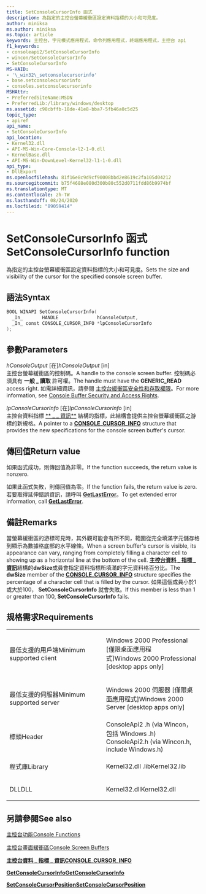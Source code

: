```yaml
---
title: SetConsoleCursorInfo 函式
description: 為指定的主控台螢幕緩衝區設定資料指標的大小和可見度。
author: miniksa
ms.author: miniksa
ms.topic: article
keywords: 主控台，字元模式應用程式，命令列應用程式，終端應用程式，主控台 api
f1_keywords:
- consoleapi2/SetConsoleCursorInfo
- wincon/SetConsoleCursorInfo
- SetConsoleCursorInfo
MS-HAID:
- '\_win32\_setconsolecursorinfo'
- base.setconsolecursorinfo
- consoles.setconsolecursorinfo
MSHAttr:
- PreferredSiteName:MSDN
- PreferredLib:/library/windows/desktop
ms.assetid: c98cbffb-18de-41e8-bba7-5fb46a0c5d25
topic_type:
- apiref
api_name:
- SetConsoleCursorInfo
api_location:
- Kernel32.dll
- API-MS-Win-Core-Console-l2-1-0.dll
- KernelBase.dll
- API-MS-Win-DownLevel-Kernel32-l1-1-0.dll
api_type:
- DllExport
ms.openlocfilehash: 81f16e8c9d9cf90008bbd2e8619c2fa105d04212
ms.sourcegitcommit: b75f4688e080d300b80c552d0711fdd86b9974bf
ms.translationtype: MT
ms.contentlocale: zh-TW
ms.lasthandoff: 08/24/2020
ms.locfileid: "89059414"
---
```

# <a name="setconsolecursorinfo-function"></a><span data-ttu-id="005ef-104">SetConsoleCursorInfo 函式</span><span class="sxs-lookup"><span data-stu-id="005ef-104">SetConsoleCursorInfo function</span></span>


<span data-ttu-id="005ef-105">為指定的主控台螢幕緩衝區設定資料指標的大小和可見度。</span><span class="sxs-lookup"><span data-stu-id="005ef-105">Sets the size and visibility of the cursor for the specified console screen buffer.</span></span>

<a name="syntax"></a><span data-ttu-id="005ef-106">語法</span><span class="sxs-lookup"><span data-stu-id="005ef-106">Syntax</span></span>
------

```C
BOOL WINAPI SetConsoleCursorInfo(
  _In_       HANDLE              hConsoleOutput,
  _In_ const CONSOLE_CURSOR_INFO *lpConsoleCursorInfo
);
```

<a name="parameters"></a><span data-ttu-id="005ef-107">參數</span><span class="sxs-lookup"><span data-stu-id="005ef-107">Parameters</span></span>
----------

<span data-ttu-id="005ef-108">*hConsoleOutput* \[在\]</span><span class="sxs-lookup"><span data-stu-id="005ef-108">*hConsoleOutput* \[in\]</span></span>  
<span data-ttu-id="005ef-109">主控台螢幕緩衝區的控制碼。</span><span class="sxs-lookup"><span data-stu-id="005ef-109">A handle to the console screen buffer.</span></span> <span data-ttu-id="005ef-110">控制碼必須具有 **一般 \_ 讀取** 許可權。</span><span class="sxs-lookup"><span data-stu-id="005ef-110">The handle must have the **GENERIC\_READ** access right.</span></span> <span data-ttu-id="005ef-111">如需詳細資訊，請參閱 [主控台緩衝區安全性和存取權限](console-buffer-security-and-access-rights.md)。</span><span class="sxs-lookup"><span data-stu-id="005ef-111">For more information, see [Console Buffer Security and Access Rights](console-buffer-security-and-access-rights.md).</span></span>

<span data-ttu-id="005ef-112">*lpConsoleCursorInfo* \[在\]</span><span class="sxs-lookup"><span data-stu-id="005ef-112">*lpConsoleCursorInfo* \[in\]</span></span>  
<span data-ttu-id="005ef-113">主控台資料指標 [\*\* \_ \_ 資訊\*\*](console-cursor-info-str.md) 結構的指標，此結構會提供主控台螢幕緩衝區之游標的新規格。</span><span class="sxs-lookup"><span data-stu-id="005ef-113">A pointer to a [**CONSOLE\_CURSOR\_INFO**](console-cursor-info-str.md) structure that provides the new specifications for the console screen buffer's cursor.</span></span>

<a name="return-value"></a><span data-ttu-id="005ef-114">傳回值</span><span class="sxs-lookup"><span data-stu-id="005ef-114">Return value</span></span>
------------

<span data-ttu-id="005ef-115">如果函式成功，則傳回值為非零。</span><span class="sxs-lookup"><span data-stu-id="005ef-115">If the function succeeds, the return value is nonzero.</span></span>

<span data-ttu-id="005ef-116">如果此函式失敗，則傳回值為零。</span><span class="sxs-lookup"><span data-stu-id="005ef-116">If the function fails, the return value is zero.</span></span> <span data-ttu-id="005ef-117">若要取得延伸錯誤資訊，請呼叫 [**GetLastError**](https://msdn.microsoft.com/library/windows/desktop/ms679360)。</span><span class="sxs-lookup"><span data-stu-id="005ef-117">To get extended error information, call [**GetLastError**](https://msdn.microsoft.com/library/windows/desktop/ms679360).</span></span>

<a name="remarks"></a><span data-ttu-id="005ef-118">備註</span><span class="sxs-lookup"><span data-stu-id="005ef-118">Remarks</span></span>
-------

<span data-ttu-id="005ef-119">當螢幕緩衝區的游標可見時，其外觀可能會有所不同，範圍從完全填滿字元儲存格到顯示為數據格底部的水平線條。</span><span class="sxs-lookup"><span data-stu-id="005ef-119">When a screen buffer's cursor is visible, its appearance can vary, ranging from completely filling a character cell to showing up as a horizontal line at the bottom of the cell.</span></span> <span data-ttu-id="005ef-120">[**主控台資料 \_ 指標 \_ 資訊**](console-cursor-info-str.md)結構的**dwSize**成員會指定資料指標所填滿的字元資料格百分比。</span><span class="sxs-lookup"><span data-stu-id="005ef-120">The **dwSize** member of the [**CONSOLE\_CURSOR\_INFO**](console-cursor-info-str.md) structure specifies the percentage of a character cell that is filled by the cursor.</span></span> <span data-ttu-id="005ef-121">如果這個成員小於1或大於100， **SetConsoleCursorInfo** 就會失敗。</span><span class="sxs-lookup"><span data-stu-id="005ef-121">If this member is less than 1 or greater than 100, **SetConsoleCursorInfo** fails.</span></span>

<a name="requirements"></a><span data-ttu-id="005ef-122">規格需求</span><span class="sxs-lookup"><span data-stu-id="005ef-122">Requirements</span></span>
------------

<table>
<colgroup>
<col width="50%" />
<col width="50%" />
</colgroup>
<tbody>
<tr class="odd">
<td><p><span data-ttu-id="005ef-123">最低支援的用戶端</span><span class="sxs-lookup"><span data-stu-id="005ef-123">Minimum supported client</span></span></p></td>
<td><p><span data-ttu-id="005ef-124">Windows 2000 Professional [僅限桌面應用程式]</span><span class="sxs-lookup"><span data-stu-id="005ef-124">Windows 2000 Professional [desktop apps only]</span></span></p></td>
</tr>
<tr class="even">
<td><p><span data-ttu-id="005ef-125">最低支援的伺服器</span><span class="sxs-lookup"><span data-stu-id="005ef-125">Minimum supported server</span></span></p></td>
<td><p><span data-ttu-id="005ef-126">Windows 2000 伺服器 [僅限桌面應用程式]</span><span class="sxs-lookup"><span data-stu-id="005ef-126">Windows 2000 Server [desktop apps only]</span></span></p></td>
</tr>
<tr class="odd">
<td><p><span data-ttu-id="005ef-127">標頭</span><span class="sxs-lookup"><span data-stu-id="005ef-127">Header</span></span></p></td>
<td><span data-ttu-id="005ef-128">ConsoleApi2 .h (via Wincon，包括 Windows .h) </span><span class="sxs-lookup"><span data-stu-id="005ef-128">ConsoleApi2.h (via Wincon.h, include Windows.h)</span></span></td>
</tr>
<tr class="even">
<td><p><span data-ttu-id="005ef-129">程式庫</span><span class="sxs-lookup"><span data-stu-id="005ef-129">Library</span></span></p></td>
<td><span data-ttu-id="005ef-130">Kernel32.dll .lib</span><span class="sxs-lookup"><span data-stu-id="005ef-130">Kernel32.lib</span></span></td>
</tr>
<tr class="odd">
<td><p><span data-ttu-id="005ef-131">DLL</span><span class="sxs-lookup"><span data-stu-id="005ef-131">DLL</span></span></p></td>
<td><span data-ttu-id="005ef-132">Kernel32.dll</span><span class="sxs-lookup"><span data-stu-id="005ef-132">Kernel32.dll</span></span></td>
</tr>
<tr class="even">
</tr>
<tr class="odd">
</tr>
<tr class="even">
</tr>
</tbody>
</table>

## <a name="span-idsee_alsospansee-also"></a><span data-ttu-id="005ef-133"><span id="see_also"></span>另請參閱</span><span class="sxs-lookup"><span data-stu-id="005ef-133"><span id="see_also"></span>See also</span></span>


[<span data-ttu-id="005ef-134">主控台功能</span><span class="sxs-lookup"><span data-stu-id="005ef-134">Console Functions</span></span>](console-functions.md)

[<span data-ttu-id="005ef-135">主控台畫面緩衝區</span><span class="sxs-lookup"><span data-stu-id="005ef-135">Console Screen Buffers</span></span>](console-screen-buffers.md)

[<span data-ttu-id="005ef-136">**主控台資料 \_ 指標 \_ 資訊**</span><span class="sxs-lookup"><span data-stu-id="005ef-136">**CONSOLE\_CURSOR\_INFO**</span></span>](console-cursor-info-str.md)

[<span data-ttu-id="005ef-137">**GetConsoleCursorInfo**</span><span class="sxs-lookup"><span data-stu-id="005ef-137">**GetConsoleCursorInfo**</span></span>](getconsolecursorinfo.md)

[<span data-ttu-id="005ef-138">**SetConsoleCursorPosition**</span><span class="sxs-lookup"><span data-stu-id="005ef-138">**SetConsoleCursorPosition**</span></span>](setconsolecursorposition.md)

 

 




